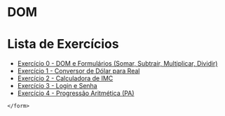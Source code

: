 # DOM
<!DOCTYPE html>
<html lang="pt-BR">
<head>
    <meta charset="UTF-8" />
    <meta name="viewport" content="width=device-width, initial-scale=1" />
    <title>Índice de Exercícios</title>
</head>
<body>
    <h1>Lista de Exercícios</h1>
    <nav>
        <ul>
            <li><a href="ex00.html">Exercício 0 - DOM e Formulários (Somar, Subtrair, Multiplicar, Dividir)</a></li>
            <li><a href="ex001.html">Exercício 1 - Conversor de Dólar para Real</a></li>
            <li><a href="ex002.html">Exercício 2 - Calculadora de IMC</a></li>
            <li><a href="ex03.html">Exercício 3 - Login e Senha</a></li>
            <li><a href="ex04.html">Exercício 4 - Progressão Aritmética (PA)</a></li>
        </ul>
    </nav>




    </form>
</body>
</html>



